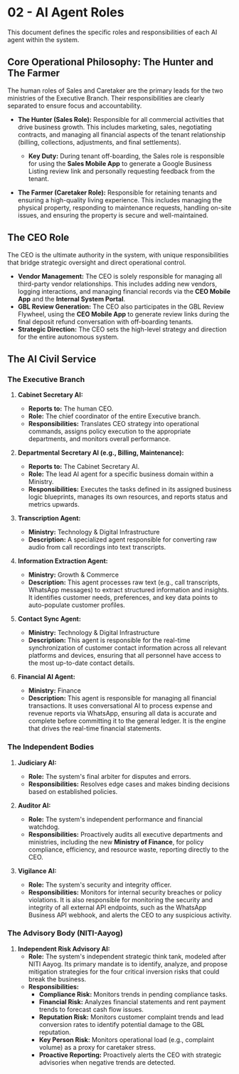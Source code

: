 # 02 - AI Agent Roles

This document defines the specific roles and responsibilities of each AI agent within the system.

## Core Operational Philosophy: The Hunter and The Farmer

The human roles of Sales and Caretaker are the primary leads for the two ministries of the Executive Branch. Their responsibilities are clearly separated to ensure focus and accountability.

- **The Hunter (Sales Role):** Responsible for all commercial activities that drive business growth. This includes marketing, sales, negotiating contracts, and managing all financial aspects of the tenant relationship (billing, collections, adjustments, and final settlements).
    - **Key Duty:** During tenant off-boarding, the Sales role is responsible for using the **Sales Mobile App** to generate a Google Business Listing review link and personally requesting feedback from the tenant.

- **The Farmer (Caretaker Role):** Responsible for retaining tenants and ensuring a high-quality living experience. This includes managing the physical property, responding to maintenance requests, handling on-site issues, and ensuring the property is secure and well-maintained.

## The CEO Role

The CEO is the ultimate authority in the system, with unique responsibilities that bridge strategic oversight and direct operational control.

- **Vendor Management:** The CEO is solely responsible for managing all third-party vendor relationships. This includes adding new vendors, logging interactions, and managing financial records via the **CEO Mobile App** and the **Internal System Portal**.
- **GBL Review Generation:** The CEO also participates in the GBL Review Flywheel, using the **CEO Mobile App** to generate review links during the final deposit refund conversation with off-boarding tenants.
- **Strategic Direction:** The CEO sets the high-level strategy and direction for the entire autonomous system.


## The AI Civil Service

### The Executive Branch

1.  **Cabinet Secretary AI:**
    *   **Reports to:** The human CEO.
    *   **Role:** The chief coordinator of the entire Executive branch.
    *   **Responsibilities:** Translates CEO strategy into operational commands, assigns policy execution to the appropriate departments, and monitors overall performance.

2.  **Departmental Secretary AI (e.g., Billing, Maintenance):**
    *   **Reports to:** The Cabinet Secretary AI.
    *   **Role:** The lead AI agent for a specific business domain within a Ministry.
    *   **Responsibilities:** Executes the tasks defined in its assigned business logic blueprints, manages its own resources, and reports status and metrics upwards.

3.  **Transcription Agent:**
    *   **Ministry:** Technology & Digital Infrastructure
    *   **Description:** A specialized agent responsible for converting raw audio from call recordings into text transcripts.

4.  **Information Extraction Agent:**
    *   **Ministry:** Growth & Commerce
    *   **Description:** This agent processes raw text (e.g., call transcripts, WhatsApp messages) to extract structured information and insights. It identifies customer needs, preferences, and key data points to auto-populate customer profiles.

5.  **Contact Sync Agent:**
    *   **Ministry:** Technology & Digital Infrastructure
    *   **Description:** This agent is responsible for the real-time synchronization of customer contact information across all relevant platforms and devices, ensuring that all personnel have access to the most up-to-date contact details.

6.  **Financial AI Agent:**
    *   **Ministry:** Finance
    *   **Description:** This agent is responsible for managing all financial transactions. It uses conversational AI to process expense and revenue reports via WhatsApp, ensuring all data is accurate and complete before committing it to the general ledger. It is the engine that drives the real-time financial statements.

### The Independent Bodies

1.  **Judiciary AI:**
    *   **Role:** The system's final arbiter for disputes and errors.
    *   **Responsibilities:** Resolves edge cases and makes binding decisions based on established policies.

2.  **Auditor AI:**
    *   **Role:** The system's independent performance and financial watchdog.
    *   **Responsibilities:** Proactively audits all executive departments and ministries, including the new **Ministry of Finance**, for policy compliance, efficiency, and resource waste, reporting directly to the CEO.

3.  **Vigilance AI:**
    *   **Role:** The system's security and integrity officer.
    *   **Responsibilities:** Monitors for internal security breaches or policy violations. It is also responsible for monitoring the security and integrity of all external API endpoints, such as the WhatsApp Business API webhook, and alerts the CEO to any suspicious activity.

### The Advisory Body (NITI-Aayog)

1.  **Independent Risk Advisory AI:**
    *   **Role:** The system's independent strategic think tank, modeled after NITI Aayog. Its primary mandate is to identify, analyze, and propose mitigation strategies for the four critical inversion risks that could break the business.
    *   **Responsibilities:**
        - **Compliance Risk:** Monitors trends in pending compliance tasks.
        - **Financial Risk:** Analyzes financial statements and rent payment trends to forecast cash flow issues.
        - **Reputation Risk:** Monitors customer complaint trends and lead conversion rates to identify potential damage to the GBL reputation.
        - **Key Person Risk:** Monitors operational load (e.g., complaint volume) as a proxy for caretaker stress.
        - **Proactive Reporting:** Proactively alerts the CEO with strategic advisories when negative trends are detected.
